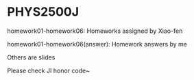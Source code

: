 # PHYS2500J
homework01-homework06: Homeworks assigned by Xiao-fen

homework01-homework06(answer): Homework answers by me

Others are slides

Please check JI honor code~
